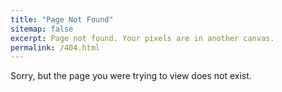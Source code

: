 ```yaml
---
title: "Page Not Found"
sitemap: false
excerpt: Page not found. Your pixels are in another canvas.
permalink: /404.html
---
```


Sorry, but the page you were trying to view does not exist.
